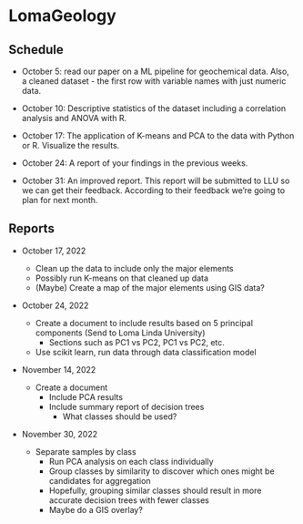 # LomaGeology

## Schedule
 - October 5: read our paper on a ML pipeline for geochemical data. Also, a cleaned dataset - the first row with variable names with just numeric data. 
 
- October 10: Descriptive statistics of the dataset including a correlation analysis and ANOVA with R. 
 
- October 17: The application of K-means and PCA to the data with Python or R. Visualize the results. 
 
- October 24: A report of your findings in the previous weeks. 
 
- October 31: An improved report. This report will be submitted to LLU so we can get their feedback. According to their feedback we’re going to plan for next month.

## Reports
- October 17, 2022
    - Clean up the data to include only the major elements
    - Possibly run K-means on that cleaned up data
    - (Maybe) Create a map of the major elements using GIS data?

- October 24, 2022
    - Create a document to include results based on 5 principal components (Send to Loma Linda University)
        - Sections such as PC1 vs PC2, PC1 vs PC2, etc.
    - Use scikit learn, run data through data classification model

- November 14, 2022
    - Create a document
        - Include PCA results
        - Include summary report of decision trees
            - What classes should be used?

- November 30, 2022
    - Separate samples by class
        - Run PCA analysis on each class individually
        - Group classes by similarity to discover which ones might be candidates for aggregation
        - Hopefully, grouping similar classes should result in more accurate decision trees with fewer classes
        - Maybe do a GIS overlay?